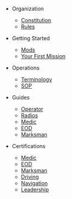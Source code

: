 * Organization

  * [Constitution](organization/constitution.md)
  * [Rules](organization/rules.md)

* Getting Started
  * [Mods](starting/mods.md)
  * [Your First Mission](starting/first-mission.md)

* Operations
  * [Terminology](operations/terminology.md)
  * [SOP](operations/sop.md)

* Guides
  * [Operator](guides/operator.md)
  * [Radios](guides/radios.md)
  * [Medic](certs/medic.md)
  * [EOD](certs/eod.md)
  * [Marksman](guides/marksman)

* Certifications
  * [Medic](certs/medic.md)
  * [EOD](certs/eod.md)
  * [Marksman](guides/marksman)
  * [Driving](certs/driving.md)
  * [Navigation](certs/navigation.md)
  * [Leadership](certs/leadership.md)
